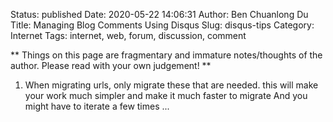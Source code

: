 Status: published
Date: 2020-05-22 14:06:31
Author: Ben Chuanlong Du
Title: Managing Blog Comments Using Disqus
Slug: disqus-tips
Category: Internet
Tags: internet, web, forum, discussion, comment

**
Things on this page are
fragmentary and immature notes/thoughts of the author.
Please read with your own judgement!
**

1. When migrating urls, only migrate these that are needed.
    this will make your work much simpler and make it much faster to migrate
    And you might have to iterate a few times ...

